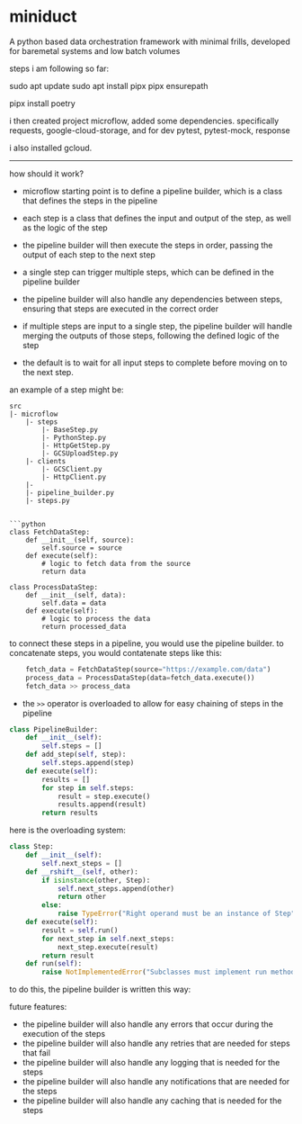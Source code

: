 # miniduct
A python based data orchestration framework with minimal frills, developed for baremetal systems and low batch volumes


steps i am following so far:

sudo apt update
sudo apt install pipx
pipx ensurepath

pipx install poetry

i then created project microflow, added some dependencies. specifically requests, google-cloud-storage,
and for dev pytest, pytest-mock, response 

i also installed gcloud.

---

how should it work?


- microflow starting point is to define a pipeline builder, which is a class that defines the steps in the pipeline
- each step is a class that defines the input and output of the step, as well as the logic of the step
- the pipeline builder will then execute the steps in order, passing the output of each step to the next step

- a single step can trigger multiple steps, which can be defined in the pipeline builder
- the pipeline builder will also handle any dependencies between steps, ensuring that steps are executed in the correct order
- if multiple steps are input to a single step, the pipeline builder will handle merging the outputs of those steps, following the defined logic of the step
- the default is to wait for all input steps to complete before moving on to the next step. 

an example of a step might be:

```
src
|- microflow
    |- steps
        |- BaseStep.py
        |- PythonStep.py
        |- HttpGetStep.py
        |- GCSUploadStep.py
    |- clients
        |- GCSClient.py
        |- HttpClient.py
    |- 
    |- pipeline_builder.py
    |- steps.py
```

```

```python
class FetchDataStep:
    def __init__(self, source):
        self.source = source
    def execute(self):
        # logic to fetch data from the source
        return data

class ProcessDataStep:
    def __init__(self, data):
        self.data = data
    def execute(self):
        # logic to process the data
        return processed_data
```

to connect these steps in a pipeline, you would use the pipeline builder. to concatenate steps, you would contatenate steps like this:

```python
    fetch_data = FetchDataStep(source="https://example.com/data")
    process_data = ProcessDataStep(data=fetch_data.execute())
    fetch_data >> process_data
```
- the `>>` operator is overloaded to allow for easy chaining of steps in the pipeline

```python
class PipelineBuilder:
    def __init__(self):
        self.steps = []
    def add_step(self, step):
        self.steps.append(step)
    def execute(self):
        results = []
        for step in self.steps:
            result = step.execute()
            results.append(result)
        return results
```

here is the overloading system:
```python
class Step:
    def __init__(self):
        self.next_steps = []
    def __rshift__(self, other):
        if isinstance(other, Step):
            self.next_steps.append(other)
            return other
        else:
            raise TypeError("Right operand must be an instance of Step")
    def execute(self):
        result = self.run()
        for next_step in self.next_steps:
            next_step.execute(result)
        return result
    def run(self):
        raise NotImplementedError("Subclasses must implement run method")
```



to do this, the pipeline builder is written this way:


future features:
- the pipeline builder will also handle any errors that occur during the execution of the steps
- the pipeline builder will also handle any retries that are needed for steps that fail
- the pipeline builder will also handle any logging that is needed for the steps
- the pipeline builder will also handle any notifications that are needed for the steps
- the pipeline builder will also handle any caching that is needed for the steps
